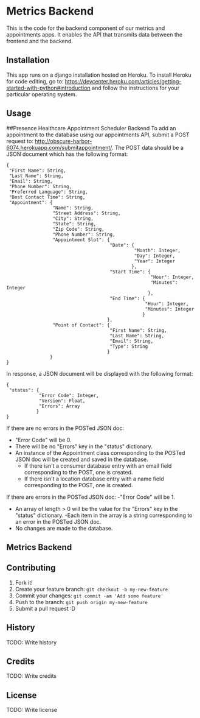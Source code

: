 # Metrics Backend

This is the code for the backend component of our metrics and appointments apps.
It enables the API that transmits data between the frontend and the backend.

## Installation

This app runs on a django installation hosted on Heroku. To install Heroku for code editing, go to:
https://devcenter.heroku.com/articles/getting-started-with-python#introduction and follow the instructions
for your particular operating system.

## Usage

##Presence Healthcare Appointment Scheduler Backend
To add an appointment to the database using our appointments API, submit a POST request to:
http://obscure-harbor-6074.herokuapp.com/submitappointment/. The POST data should be a JSON document which has the
following format:
```
{
 "First Name": String,
 "Last Name": String,
 "Email": String,
 "Phone Number": String,
 "Preferred Language": String,
 "Best Contact Time": String,
 "Appointment": {
                 "Name": String,
                 "Street Address": String,
                 "City": String,
                 "State": String,
                 "Zip Code": String,
                 "Phone Number": String,
                 "Appointment Slot": {
                                      "Date": {
                                               "Month": Integer,
                                               "Day": Integer,
                                               "Year": Integer
                                              },
                                      "Start Time": {
                                                     "Hour": Integer,
                                                     "Minutes": Integer
                                                    },
                                      "End Time": {
                                                   "Hour": Integer,
                                                   "Minutes": Integer
                                                  }
                                     },
                 "Point of Contact": {
                                      "First Name": String,
                                      "Last Name": String,
                                      "Email": String,
                                      "Type": String
                                     }
                }
}
```

In response, a JSON document will be displayed with the following format:
```
{
 "status": {
            "Error Code": Integer,
            "Version": Float,
            "Errors": Array
           }
}
```
If there are no errors in the POSTed JSON doc:
- "Error Code" will be 0.
- There will be no "Errors" key in the "status" dictionary.
- An instance of the Appointment class corresponding to the POSTed JSON doc will be created and saved in the database.
    - If there isn't a consumer database entry with an email field corresponding to the POST, one is created.
    - If there isn't a location database entry with a name field corresponding to the POST, one is created.
    
If there are errors in the POSTed JSON doc:
-"Error Code" will be 1.
- An array of length > 0 will be the value for the "Errors" key in the "status" dictionary.
    -Each item in the array is a string corresponding to an error in the POSTed JSON doc.
- No changes are made to the database.


## Metrics Backend

## Contributing

1. Fork it!
2. Create your feature branch: `git checkout -b my-new-feature`
3. Commit your changes: `git commit -am 'Add some feature'`
4. Push to the branch: `git push origin my-new-feature`
5. Submit a pull request :D

## History

TODO: Write history

## Credits

TODO: Write credits

## License

TODO: Write license
